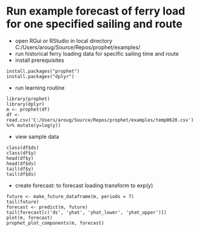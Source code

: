 # Run example forecast of ferry load for one specified sailing and route
- open RGui or RStudio in local directory C:/Users/aroug/Source/Repos/prophet/examples/
- run historical ferry loading data for specific sailing time and route
- install prerequisites
```
install.packages("prophet")
install.packages("dplyr")
```
- run learning routine
```
library(prophet)
library(dplyr)
m <- prophet(df)
df <- read.csv('C:/Users/aroug/Source/Repos/prophet/examples/temp0620.csv') %>% mutate(y=log(y))
```
- view sample data
```
class(df$ds)
class(df$y)
head(df$y)
head(df$ds)
tail(df$y)
tail(df$ds)
```
- create forecast: to forecast loading transform to exp(y)
```
future <- make_future_dataframe(m, periods = 7)
tail(future)
forecast <- predict(m, future)
tail(forecast[c('ds', 'yhat', 'yhat_lower', 'yhat_upper')])
plot(m, forecast)
prophet_plot_components(m, forecast)
```
